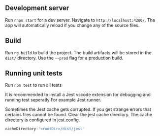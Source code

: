 
## Development server

Run `nnpm start` for a dev server. Navigate to `http://localhost:4200/`. The app will automatically reload if you change any of the source files.

## Build

Run `ng build` to build the project. The build artifacts will be stored in the `dist/` directory. Use the `--prod` flag for a production build.

## Running unit tests

Run `npm test` to run all tests

It is recommended to install a Jest vscode extension for
debugging and running test seperatly
For example Jest runner.

Sometimes the Jest cache gets corrupted. If you get strange errors that certains files cannot be found.
Clear the jest cache directory. The cache directory is configured in jest.config.

```javascript
cacheDirectory:'<rootDir>/dist/jest'
```
